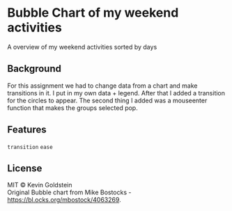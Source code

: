 # Bubble Chart of my weekend activities 

A overview of my weekend activities sorted by days

## Background

For this assignment we had to change data from a chart and make transitions in it.
I put in my own data + legend. After that I added a transition for the circles to appear.
The second thing I added was a mouseenter function that makes the groups selected pop.

## Features 

``transition``
``ease``

## License

MIT © Kevin Goldstein <br>
Original Bubble chart from Mike Bostocks - https://bl.ocks.org/mbostock/4063269.
